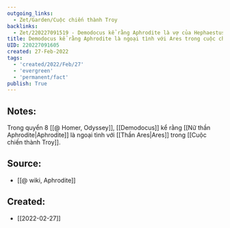 ```yaml
---
outgoing_links:
  - Zet/Garden/Cuộc chiến thành Troy
backlinks:
  - Zet/220227091519 - Demodocus kể rằng Aphrodite là vợ của Hephaestus
title: Demodocus kể rằng Aphrodite là ngoại tình với Ares trong cuộc chiến Troy
UID: 220227091605
created: 27-Feb-2022
tags:
  - 'created/2022/Feb/27'
  - 'evergreen'
  - 'permanent/fact'
publish: True
---
```

## Notes:
Trong quyển 8 [[@ Homer, Odyssey]],  [[Demodocus]] kể rằng [[Nữ thần Aphrodite|Aphrodite]] là ngoại tình với [[Thần Ares|Ares]] trong [[Cuộc chiến thành Troy]].

## Source:
- [[@ wiki, Aphrodite]]

## Created:
- [[2022-02-27]]
